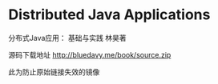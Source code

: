 # Distributed Java Applications
分布式Java应用： 基础与实践 林昊著

源码下载地址 http://bluedavy.me/book/source.zip

此为防止原始链接失效的镜像